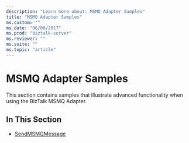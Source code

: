 ```yaml
---
description: "Learn more about: MSMQ Adapter Samples"
title: "MSMQ Adapter Samples"
ms.custom: ""
ms.date: "06/08/2017"
ms.prod: "biztalk-server"
ms.reviewer: ""
ms.suite: ""
ms.topic: "article"
---
```

# MSMQ Adapter Samples
This section contains samples that illustrate advanced functionality when using the BizTalk MSMQ Adapter.  
  
## In This Section  
  
-   [SendMSMQMessage](../core/sendmsmqmessage.md)
